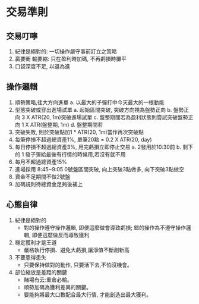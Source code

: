 # 交易準則
## 交易叮嚀
1. 紀律是絕對的: 一切操作嚴守事前訂立之策略
2. 贏要衝 輸要縮: 只在盈利時加碼, 不再虧損時攤平
3. 口袋深度不足, 以退為進

## 操作邏輯
1. 順勢策略,往大方向進單 
    a. 以最大的子彈打中今天最大的一根動能
2. 型態突破或穿出進場試單
    a. 起始區間突破, 突破方向視為盤勢正向
    b. 盤勢正向 3 X ATR(20, 1m)突破進場試單
    c. 盤整期間若為盈利狀態則嘗試突破盤勢正向 1 X ATR(盤整期, 1m)
    d. 盤整期間若
3. 突破失敗, 則於突破點加1 * ATR(20, 1m)當作再次突破點
4. 每筆停損不超過總資產1%, 單筆20點 = 0.2 X ATR(20, day)
5. 每日停損不超過總資產3%, 用完虧損立即停止交易
    a. 2發用於10:30前
    b. 剩下的 1 發子彈給最後有行情的時候用,若沒有就不用
6. 每月不超過總資產15% 
7. 進場採用 8:45~9:05 0號盤區間突破, 向上突破3點做多, 向下突破3點做空
8. 資金不足期間不做2號盤
9. 加碼規則待總資金足夠後補上

## 心態自律
1. 紀律是絕對的
    * 對的操作遵守操作邏輯, 即便這麼做會導致虧損; 錯的操作為不遵守操作邏輯, 即便這麼做反而導致獲利
2. 穩定獲利才是王道
    * 嚴格執行停損、避免大虧損,讓淨值不斷創新高
3. 不要患得患失
    * 只要保持做對的動作, 只要活下去,不怕沒機會。
4. 部位縮放是差距的關鍵
    * 賭場有云:重倉必輸。
    * 順勢加碼為獲利差異的關鍵。
    * 要能夠將最大口數配合最大行情, 才能創造出最大獲利。
